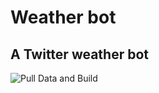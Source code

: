 # Weather bot

## A Twitter weather bot

![Pull Data and Build](https://github.com/filiptronicek/weatherBot/workflows/Pull%20Data%20and%20Build/badge.svg)